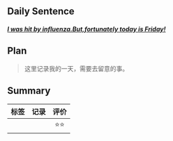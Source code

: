 ## **Daily Sentence**
#### <u>*I was hit by influenza.But,fortunately today is Friday!*</u>
>  

## **Plan**
>这里记录我的一天，需要去留意的事。

## **Summary**
| 标签  | 记录  | 评价  |
| :---: | :---: | :---: |
|       |       | ⭐⭐  |


